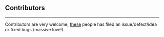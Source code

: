 ## Contributors
* * *
Contributors are very welcome, [these](https://github.com/sitespeedio/sitespeed.io/blob/master/CONTRIBUTORS.md) people has filed an issue/defect/idea or fixed bugs (massive love!).
